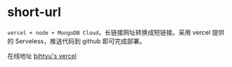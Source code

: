 # short-url
`vercel + node + MongoDB Cloud`，长链接网址转换成短链接。采用 vercel 提供的 Serveless，推送代码到 github 即可完成部署。  

在线地址 [bihtyu's vercel](https://vercel.bihtyu.com)
